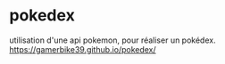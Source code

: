 # pokedex
utilisation d'une api pokemon, pour réaliser un pokédex. 
https://gamerbike39.github.io/pokedex/
